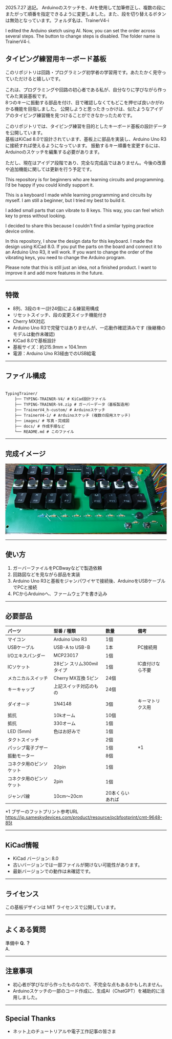 2025.7.27 追記。
Arduinoのスケッチを、AIを使用して加筆修正し、複数の段にまたがって順番を指定できるように変更しました。また、段を切り替えるボタンは無効となっています。フォルダ名は、TrainerV4-i

I edited the Arduino sketch using AI. Now, you can set the order across several steps. The button to change steps is disabled. The folder name is TrainerV4-i.

## タイピング練習用キーボード基板
このリポジトリは回路・プログラミング初学者の学習用です。あたたかく見守っていただけると嬉しいです。

これは、プログラミングや回路の初心者である私が、自分なりに学びながら作ってみた実装基板です。  
8つのキーに振動する部品を付け、目で確認しなくてもどこを押せば良いかがわかる機能を目指しました。
公開しようと思ったきっかけは、似たようなアイデアのタイピング練習機を見つけることができなかったためです。

このリポジトリでは、タイピング練習を目的としたキーボード基板の設計データを公開しています。  
基板はKiCad 8.0で設計されています、基板上に部品を実装し、Arduino Uno R3に接続すれば使えるようになっています。
振動するキー順番を変更するには、Arduinoのスケッチを編集する必要があります。

ただし、現在はアイデア段階であり、完全な完成品ではありません。今後の改善や追加機能に関しては更新を行う予定です。

This repository is for beginners who are learning circuits and programming.
I’d be happy if you could kindly support it.

This is a keyboard I made while learning programming and circuits by myself.
I am still a beginner, but I tried my best to build it.

I added small parts that can vibrate to 8 keys.
This way, you can feel which key to press without looking.

I decided to share this because I couldn't find a similar typing practice device online.

In this repository, I show the design data for this keyboard.
I made the design using KiCad 8.0.
If you put the parts on the board and connect it to an Arduino Uno R3, it will work.
If you want to change the order of the vibrating keys, you need to change the Arduino program.

Please note that this is still just an idea, not a finished product.
I want to improve it and add more features in the future.

---

## 特徴

- 8列、3段のキー(計24個)による練習用構成
- リセットスイッチ、段の変更スイッチ機能付き
- Cherry MX対応
- Arduino Uno R3で完璧ではありませんが、一応動作確認済みです (後継機のモデルは動作未確認)
- KiCad 8.0で基板設計
- 基板サイズ：約215.9mm × 104.1mm
- 電源：Arduino Uno R3経由でのUSB給電

---

## ファイル構成

~~~

TypingTrainer/
    ├── TYPING-TRAINER-V4/ # KiCad設計ファイル
    ├── TYPING-TRAINER-V4.zip # ガーバーデータ（基板製造用）
    ├── TrainerV4_h-custom/ # Arduinoスケッチ
    ├── TrainerV4-i/ # Arduinoスケッチ (複数の段用スケッチ)
    ├── images/ # 写真・完成図
    ├── docs/ # 作成手順など
    └── README.md # このファイル

~~~

---

## 完成イメージ

![基板写真](images/pcbimage.jpg)

---

## 使い方
1. ガーバーファイルをPCBwayなどで製造依頼
2. 回路図などを見ながら部品を実装
3. Arduino Uno R3と基板をジャンパワイヤで接続後、ArduinoをUSBケーブルでPCと接続
4. PCからArduinoへ、ファームウェアを書き込み

---

## 必要部品

| パーツ                   | 型番 / 種類                  | 数量 | 備考         |
| :----------------------- | :--------------------------- | :--- | :----------- |
| マイコン                 | Arduino Uno R3               | 1個  |              |
| USBケーブル              | USB-A to USB-B               | 1本  | PC接続用     |
| I/Oエキスパンダー        | MCP23017                     | 1個  |              |
| ICソケット               | 28ピン スリム300milタイプ    | 1個  | IC直付けなら不要 |
| メカニカルスイッチ       | Cherry MX互換  5ピン         | 24個 |              |
| キーキャップ             | 上記スイッチ対応のもの        | 24個 |              |
| ダイオード               | 1N4148                       | 3個  | キーマトリクス用 |
| 抵抗                     | 10kオーム                    | 10個 |              |
| 抵抗                     | 330オーム                    | 1個  |              |
| LED (5mm)                | 色はお好みで                 | 1個  |              |
| タクトスイッチ           |                              | 2個  |              |
| パッシブ電子ブザー       |                              | 1個  | \*1          |
| 振動モーター             |                              | 8個  |              |
| コネクタ用のピンソケット | 20pin                        | 1個  |              |
| コネクタ用のピンソケット | 2pin                         | 1個  |              |
| ジャンパ線              | 10cm～20cm                    | 20本くらいあれば     |                   

*1 ブザーのフットプリント参考URL https://jp.sameskydevices.com/product/resource/pcbfootprint/cmt-9648-85t

---

## KiCad情報

- KiCad バージョン: 8.0
- 古いバージョンでは一部ファイルが開けない可能性があります。
- 最新バージョンでの動作は未確認です。

---

## ライセンス

この基板デザインは MIT ライセンスで公開しています。  

---

## よくある質問

準備中
**Q. ？**  
A. 

---

## 注意事項

- 初心者が学びながら作ったものなので、不完全な点もあるかもしれません。
- Arduinoスケッチの一部のコード作成に、生成AI（ChatGPT）を補助的に活用しました。

---

## Special Thanks

- ネット上のチュートリアルや電子工作記事の皆さま


